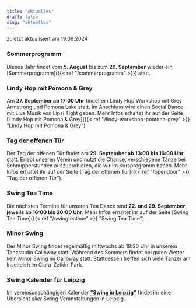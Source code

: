 ```yaml
---
title: "Aktuelles"
draft: false
slug: "aktuelles"
---
```


zuletzt aktualisiert am 19.09.2024

### Sommerprogramm
Dieses Jahr findet vom **5. August** bis zum **29. September** wieder ein [Sommerprogramm]({{< ref "/sommerprogramm" >}}) statt. 

### Lindy Hop mit Pomona & Grey
Am **27\. September ab 17:00 Uhr** findet ein Lindy Hop Workshop mit Grey Armstrong und Pomona Lake statt. Im Anschluss wird einen Social Dance mit Live Musik von Lipsi Tight geben. Mehr Infos erhaltet ihr auf der Seite [Lindy Hop mit Pomona & Grey]({{< ref "/lindy-workshop-pomona-grey" >}} "Lindy Hop mit Pomona & Grey").

### Tag der offenen Tür
Der Tag der offenen Tür findet am **29\. September ab 13:00 bis 16:00 Uhr** statt. Erlebt unseren Verein und nutzt die Chance, verschiedene Tänze bei Schnupperstunden auszuprobieren, die wir im Kursprogramm haben. Mehr Infos erhaltet ihr auf der Seite [Tag der offenen Tür]({{< ref "/opendoor" >}} "Tag der offenen Tür").

### Swing Tea Time
Die nächsten Termine für unseren Tea Dance sind **22\. und 29\. September jeweils ab 16:00 bis 20:00 Uhr**. Mehr Infos erhaltet ihr auf der Seite [Swing Tea Time]({{< ref "/swingteatime" >}} "Swing Tea Time").

### Minor Swing
Der Minor Swing findet regelmäßig mittwochs ab 19:30 Uhr in unserem Tanzstudio Calloway statt. Während des Sommers findet bei guten Wetter kein Minor Swing im Calloway statt. Stattdessen treffen sich viele Tänzer am Inselteich im Clara-Zetkin-Park. 

### Swing Kalender für Leipzig
Im vereinsunabhängigen Kalender [**"Swing in Leipzig"**](https://kalender.digital/0c529f4b4448ea55b992) findet ihr eine Übersicht *aller* Swing Veranstaltungen in Leipzig.
